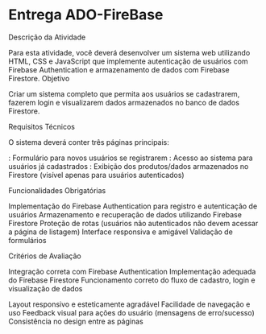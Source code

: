 # Entrega ADO-FireBase

Descrição da Atividade

Para esta atividade, você deverá desenvolver um sistema web utilizando HTML, CSS e JavaScript que implemente autenticação de usuários com Firebase Authentication e armazenamento de dados com Firebase Firestore.
Objetivo

Criar um sistema completo que permita aos usuários se cadastrarem, fazerem login e visualizarem dados armazenados no banco de dados Firestore.

Requisitos Técnicos

O sistema deverá conter três páginas principais:

: Formulário para novos usuários se registrarem
: Acesso ao sistema para usuários já cadastrados
: Exibição dos produtos/dados armazenados no Firestore (visível apenas para usuários autenticados)

Funcionalidades Obrigatórias

Implementação do Firebase Authentication para registro e autenticação de usuários
Armazenamento e recuperação de dados utilizando Firebase Firestore
Proteção de rotas (usuários não autenticados não devem acessar a página de listagem)
Interface responsiva e amigável
Validação de formulários

Critérios de Avaliação

Integração correta com Firebase Authentication
Implementação adequada do Firebase Firestore
Funcionamento correto do fluxo de cadastro, login e visualização de dados

Layout responsivo e esteticamente agradável
Facilidade de navegação e uso
Feedback visual para ações do usuário (mensagens de erro/sucesso)
Consistência no design entre as páginas
